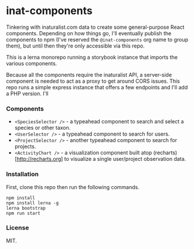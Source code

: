 # inat-components

Tinkering with inaturalist.com data to create some general-purpose React components. Depending on how things go, I'll 
eventually publish the components to npm (I've reserved the `@inat-components` org name to group them), but until then
they're only accessible via this repo. 

This is a lerna monorepo running a storybook instance that imports the various components.

Because all the components require the inaturalist API, a server-side component is needed to act as a proxy to get around
CORS issues. This repo runs a simple express instance that offers a few endpoints and I'll add a PHP version. I'll 
 

### Components

- `<SpeciesSelector />` - a typeahead component to search and select a species or other taxon.
- `<UserSelector />` - a typeahead component to search for users.
- `<ProjectSelector />` - another typeahead component to search for projects.
- `<ActivityChart />` - a visualization component built atop (recharts)[http://recharts.org] to visualize a single user/project
observation data.


### Installation 

First, clone this repo then run the following commands.

```
npm install
npm install lerna -g
lerna bootstrap
npm run start
```

### License 

MIT.